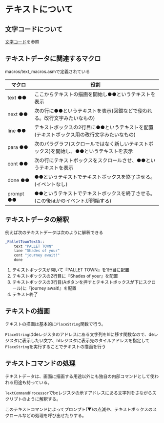 # テキストについて

## 文字コードについて

[文字コード](charcode.md)を参照

## テキストデータに関連するマクロ

macros/text_macros.asmで定義されている

 マクロ  |  役割
---- | ----
 text ●● |  ここからテキストの描画を開始し●●というテキストを表示
 next ●●  |  次の行に●●というテキストを表示(図鑑などで使われる。改行文字みたいなもの) 
 line ●●  |  テキストボックスの2行目に●●というテキストを配置(テキストボックス用の改行文字みたいなもの)
 para ●●  |  次のパラグラフ(スクロールではなく新しいテキストボックス)を開始し、●●というテキストを表示
 cont ●●  |  次の行にテキストボックスをスクロールさせ、●●というテキストを表示
 done ●●  |  ●●というテキストでテキストボックスを終了させる。(イベントなし)
 prompt ●●  |  ●●というテキストでテキストボックスを終了させる。(この後ほかのイベントが開始する)

## テキストデータの解釈

 例えば次のテキストデータは次のように解釈できる

```asm
_PalletTownText5::
	text "PALLET TOWN"	
	line "Shades of your"
	cont "journey await!"
	done
```

1. テキストボックスが開いて『PALLET TOWN』を1行目に配置
2. テキストボックスの2行目に『Shades of your』を配置
3. テキストボックスの3行目(Aボタンを押すとテキストボックスが下にスクロール)に『journey await!』を配置
4. テキスト終了

## テキストの描画

テキストの描画は基本的に`PlaceString`関数で行う。

`PlaceString`はdeレジスタのアドレスにある文字列をhlに移す関数なので、deレジスタに表示したい文字、hlレジスタに表示先のタイルアドレスを指定して`PlaceString`を実行することでテキストの描画を行う

## テキストコマンドの処理

テキストデータは、画面に描画する用途以外にも独自の内部コマンドとして使われる用途も持っている。

`TextCommandProcessor`でbcレジスタの示すアドレスにある文字列をさながらスクリプトのように解釈する。

このテキストコマンドによってプロンプト(▼)の点滅や、テキストボックスのスクロールなどの処理を呼び出せたりする。

